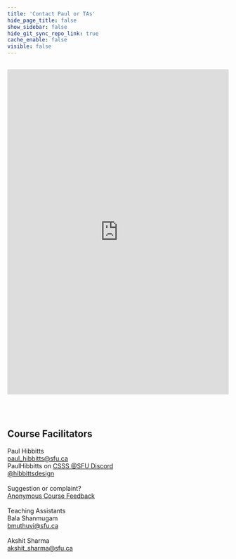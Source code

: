 ```yaml
---
title: 'Contact Paul or TAs'
hide_page_title: false
show_sidebar: false
hide_git_sync_repo_link: true
cache_enable: false
visible: false
---
```


<div class="row">
  <div class="col-md-7">
  <br><p><iframe id="livechat" style="margin-top: -16px; border: 1px #ffffff none;" src="https://hibbitts.rocket.chat/livechat?mode=popout" width="100%" height="740px" name="myiFrame" allowfullscreen="allowfullscreen"></iframe><div class="hide-rocketchat-button"></div></p><br>
  </div>
  <div class="col-md-5 order-first order-md-2"><br>
  <h2>Course Facilitators</h2>
  Paul Hibbitts<br>  
  <i class="fa fa-envelope" aria-hidden="true"></i><a href="mailto:&#112;&#97;&#117;&#108;&#95;&#104;&#105;&#98;&#98;&#105;&#116;&#116;&#115;&#64;&#115;&#102;&#117;&#46;&#99;&#97;" class="external-link">
    &#112;&#97;&#117;&#108;&#95;&#104;&#105;&#98;&#98;&#105;&#116;&#116;&#115;&#64;&#115;&#102;&#117;&#46;&#99;&#97;
  </a><br>
  <i class="fa fa-comment" aria-hidden="true"></i> PaulHibbitts on <a href="https://t.co/GZQUc6iVjS">CSSS @SFU Discord</a><br>
  <i class="fa fa-twitter" aria-hidden="true"></i> <a href="https://twitter.com/hibbittsdesign">@hibbittsdesign</a><br><br>
  Suggestion or complaint?<br><i class="fa fa-bullhorn" aria-hidden="true"></i><a href="https://www.surveymonkey.ca/r/2PL5WWJ">Anonymous Course Feedback</a><br><br>
  Teaching Assistants<br>
  Bala Shanmugam<br>  
    <i class="fa fa-envelope" aria-hidden="true"></i><a href="mailto:&#98;&#109;&#117;&#116;&#104;&#117;&#118;&#105;&#64;&#115;&#102;&#117;&#46;&#99;&#97;" class="external-link">
      &#98;&#109;&#117;&#116;&#104;&#117;&#118;&#105;&#64;&#115;&#102;&#117;&#46;&#99;&#97;
    </a><br><br>
  Akshit Sharma<br>  
    <i class="fa fa-envelope" aria-hidden="true"></i><a href="mailto:&#97;&#107;&#115;&#104;&#105;&#116;&#95;&#115;&#104;&#97;&#114;&#109;&#97;&#64;&#115;&#102;&#117;&#46;&#99;&#97;" class="external-link">
      &#97;&#107;&#115;&#104;&#105;&#116;&#95;&#115;&#104;&#97;&#114;&#109;&#97;&#64;&#115;&#102;&#117;&#46;&#99;&#97;
    </a><br>
  </div>
</div>
